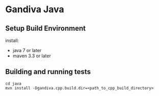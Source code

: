 <!--
 * Copyright (C) 2017-2018 Dremio Corporation
 *
 * Licensed under the Apache License, Version 2.0 (the "License");
 * you may not use this file except in compliance with the License.
 * You may obtain a copy of the License at
 *
 *     http://www.apache.org/licenses/LICENSE-2.0
 *
 * Unless required by applicable law or agreed to in writing, software
 * distributed under the License is distributed on an "AS IS" BASIS,
 * WITHOUT WARRANTIES OR CONDITIONS OF ANY KIND, either express or implied.
 * See the License for the specific language governing permissions and
 * limitations under the License.
-->

# Gandiva Java

## Setup Build Environment

install:
 - java 7 or later
 - maven 3.3 or later

## Building and running tests

```
cd java
mvn install -Dgandiva.cpp.build.dir=<path_to_cpp_build_directory>
```
